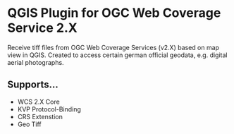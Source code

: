 # QGIS Plugin for OGC Web Coverage Service 2.X

Receive tiff files from OGC Web Coverage Services (v2.X) based on map view in QGIS. Created to access certain german official geodata, e.g. digital aerial photographs.

## Supports...
- WCS 2.X Core
- KVP Protocol-Binding
- CRS Extenstion
- Geo Tiff
